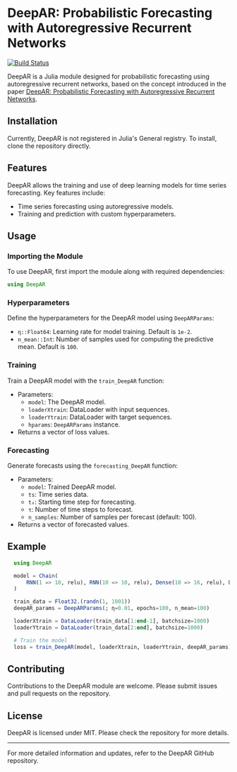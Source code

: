 # DeepAR: Probabilistic Forecasting with Autoregressive Recurrent Networks

[![Build Status](https://github.com/josemanuel22/DeepAR.jl/actions/workflows/CI.yml/badge.svg?branch=main)](https://github.com/josemanuel22/DeepAR.jl/actions/workflows/CI.yml?query=branch%3Amain)


DeepAR is a Julia module designed for probabilistic forecasting using autoregressive recurrent networks, based on the concept introduced in the paper [DeepAR: Probabilistic Forecasting with Autoregressive Recurrent Networks](https://arxiv.org/pdf/1704.04110.pdf).

## Installation
Currently, DeepAR is not registered in Julia's General registry. To install, clone the repository directly.

## Features
DeepAR allows the training and use of deep learning models for time series forecasting. Key features include:

- Time series forecasting using autoregressive models.
- Training and prediction with custom hyperparameters.

## Usage

### Importing the Module
To use DeepAR, first import the module along with required dependencies:
```julia
using DeepAR
```

### Hyperparameters
Define the hyperparameters for the DeepAR model using `DeepARParams`:
- `η::Float64`: Learning rate for model training. Default is `1e-2`.
- `n_mean::Int`: Number of samples used for computing the predictive mean. Default is `100`.

### Training
Train a DeepAR model with the `train_DeepAR` function:
- Parameters:
  - `model`: The DeepAR model.
  - `loaderXtrain`: DataLoader with input sequences.
  - `loaderYtrain`: DataLoader with target sequences.
  - `hparams`: `DeepARParams` instance.
- Returns a vector of loss values.

### Forecasting
Generate forecasts using the `forecasting_DeepAR` function:
- Parameters:
  - `model`: Trained DeepAR model.
  - `ts`: Time series data.
  - `t₀`: Starting time step for forecasting.
  - `τ`: Number of time steps to forecast.
  - `n_samples`: Number of samples per forecast (default: 100).
- Returns a vector of forecasted values.

## Example

```Julia
  using DeepAR

  model = Chain(
      RNN(1 => 10, relu), RNN(10 => 10, relu), Dense(10 => 16, relu), Dense(16 => 2, identity)
  )

  train_data = Float32.(randn(1, 1001))
  deepAR_params = DeepARParams(; η=0.01, epochs=100, n_mean=100)

  loaderXtrain = DataLoader(train_data[1:end-1], batchsize=1000)
  loaderYtrain = DataLoader(train_data[2:end], batchsize=1000)

  # Train the model
  loss = train_DeepAR(model, loaderXtrain, loaderYtrain, deepAR_params)
```

## Contributing
Contributions to the DeepAR module are welcome. Please submit issues and pull requests on the repository.

## License
DeepAR is licensed under MIT. Please check the repository for more details.

---

For more detailed information and updates, refer to the DeepAR GitHub repository.
